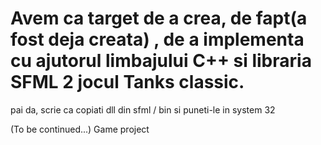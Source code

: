 # Avem ca target de a crea, de fapt(a fost deja creata) , de a implementa cu ajutorul limbajului C++ si libraria SFML 2 jocul Tanks classic.

pai da, scrie ca copiati dll din sfml / bin
si puneti-le in system 32

(To be continued...)
Game project
